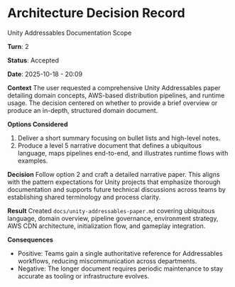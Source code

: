 # Architecture Decision Record

Unity Addressables Documentation Scope

**Turn**: 2

**Status**: Accepted

**Date**: 2025-10-18 - 20:09

**Context**
The user requested a comprehensive Unity Addressables paper detailing domain concepts, AWS-based distribution pipelines, and runtime usage. The decision centered on whether to provide a brief overview or produce an in-depth, structured domain document.

**Options Considered**
1. Deliver a short summary focusing on bullet lists and high-level notes.
2. Produce a level 5 narrative document that defines a ubiquitous language, maps pipelines end-to-end, and illustrates runtime flows with examples.

**Decision**
Follow option 2 and craft a detailed narrative paper. This aligns with the pattern expectations for Unity projects that emphasize thorough documentation and supports future technical discussions across teams by establishing shared terminology and process clarity.

**Result**
Created `docs/unity-addressables-paper.md` covering ubiquitous language, domain overview, pipeline governance, environment strategy, AWS CDN architecture, initialization flow, and gameplay integration.

**Consequences**
- Positive: Teams gain a single authoritative reference for Addressables workflows, reducing miscommunication across departments.
- Negative: The longer document requires periodic maintenance to stay accurate as tooling or infrastructure evolves.
